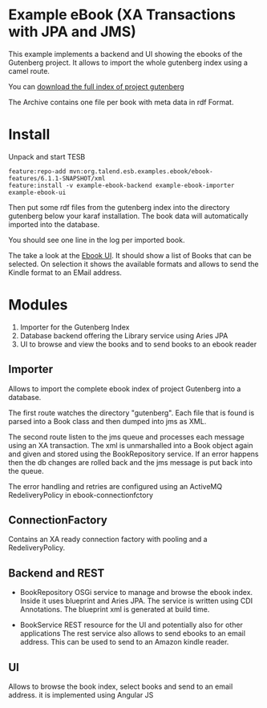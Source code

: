 # Example eBook (XA Transactions with JPA and JMS)

This example implements a backend and UI showing the ebooks of the Gutenberg project.
It allows to import the whole gutenberg index using a camel route.

You can [download the full index of project gutenberg](http://gutenberg.readingroo.ms/cache/generated/feeds/rdf-files.tar.bz2 "Index download")

The Archive contains one file per book with meta data in rdf Format.

# Install

Unpack and start TESB

    feature:repo-add mvn:org.talend.esb.examples.ebook/ebook-features/6.1.1-SNAPSHOT/xml
    feature:install -v example-ebook-backend example-ebook-importer example-ebook-ui

Then put some rdf files from the gutenberg index into the directory gutenberg below your karaf installation.
The book data will automatically imported into the database.

You should see one line in the log per imported book.

The take a look at the [Ebook UI](http://localhost:8040/ebook/). It should show a list of Books that can be selected.
On selection it shows the available formats and allows to send the Kindle format to an EMail address.

# Modules

1.  Importer for the Gutenberg Index
2.  Database backend offering the Library service using Aries JPA
3.  UI to browse and view the books and to send books to an ebook reader
 
## Importer

Allows to import the complete ebook index of project Gutenberg into a database.

The first route watches the directory "gutenberg". Each file that is found is parsed into a Book class and then dumped into jms as XML. 

The second route listen to the jms queue and processes each message using an XA transaction. The xml is unmarshalled into a Book object again and given and stored using the BookRepository service. If an error happens then the db changes are rolled back and the jms message is put back into the queue.

The error handling and retries are configured using an ActiveMQ RedeliveryPolicy in ebook-connectionfctory

## ConnectionFactory

Contains an XA ready connection factory with pooling and a RedeliveryPolicy. 

## Backend and REST

* BookRepository OSGi service to manage and browse the ebook index. Inside it uses blueprint and Aries JPA.
The service is written using CDI Annotations. The blueprint xml is generated at build time.

* BookService REST resource for the UI and potentially also for other applications
The rest service also allows to send ebooks to an email address. This can be used to send to an Amazon kindle reader. 

## UI

Allows to browse the book index, select books and send to an email address. it is implemented using Angular JS
